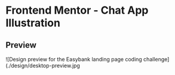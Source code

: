 # Frontend Mentor - Chat App Illustration

## Preview

![Design preview for the Easybank landing page coding challenge](./design/desktop-preview.jpg
